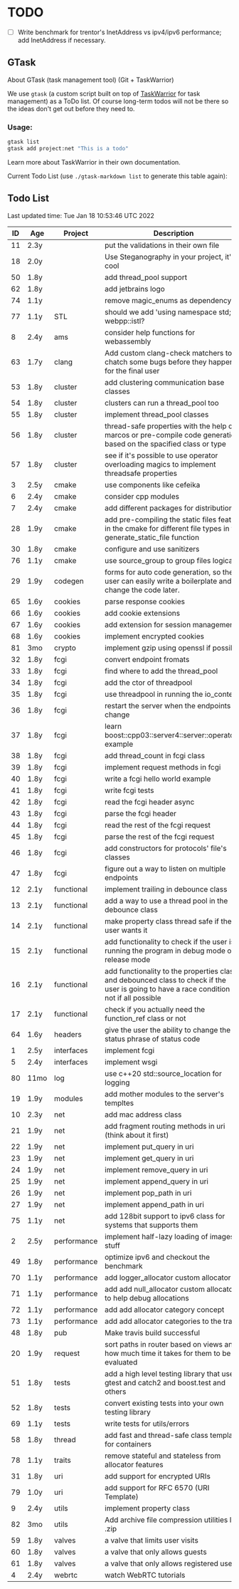 # TODO

- [ ] Write benchmark for trentor's InetAddress vs ipv4/ipv6 performance; add InetAddress if necessary.


## GTask
About GTask (task management tool) (Git + TaskWarrior)

We use `gtask` (a custom script built on top of [TaskWarrior](https://taskwarrior.org/) for task management) as a ToDo list. Of course long-term todos will not be there so the ideas don't get out before they need to.

### Usage:

```bash
gtask list
gtask add project:net "This is a todo"
```

Learn more about TaskWarrior in their own documentation.


Current Todo List (use `./gtask-markdown list` to generate this table again):


## Todo List
Last updated time: Tue Jan 18 10:53:46 UTC 2022

| ID | Age    | Project     | Description                                                                                                                                     | Urg |
| -- | ------ | ----------- | ----------------------------------------------------------------------------------------------------------------------------------------------- | ---- |
| 11 | 2.3y   |             | put the validations in their own file                                                                                                           |    2 |
| 18 | 2.0y   |             | Use Steganography in your project, it's cool                                                                                                    |    2 |
| 50 | 1.8y   |             | add thread_pool support                                                                                                                         |    2 |
| 62 | 1.8y   |             | add jetbrains logo                                                                                                                              |    2 |
| 74 | 1.1y   |             | remove magic_enums as dependency                                                                                                                |    2 |
| 77 | 1.1y   | STL         | should we add 'using namespace std;' in webpp::istl?                                                                                            |    3 |
|  8 | 2.4y   | ams         | consider help functions for webassembly                                                                                                         |    3 |
| 63 | 1.7y   | clang       | Add custom clang-check matchers to chatch some bugs before they happen for the final user                                                       |    3 |
| 53 | 1.8y   | cluster     | add clustering communication base classes                                                                                                       |    3 |
| 54 | 1.8y   | cluster     | clusters can run a thread_pool too                                                                                                              |    3 |
| 55 | 1.8y   | cluster     | implement thread_pool classes                                                                                                                   |    3 |
| 56 | 1.8y   | cluster     | thread-safe properties with the help of marcos or pre-compile code generation based on the spacified class or type                              |    3 |
| 57 | 1.8y   | cluster     | see if it's possible to use operator overloading magics to implement threadsafe properties                                                      |    3 |
|  3 | 2.5y   | cmake       | use components like cefeika                                                                                                                     |    3 |
|  6 | 2.4y   | cmake       | consider cpp modules                                                                                                                            |    3 |
|  7 | 2.4y   | cmake       | add different packages for distribution                                                                                                         |    3 |
| 28 | 1.9y   | cmake       | add pre-compiling the static files feature in the cmake for different file types in the generate_static_file function                           |    3 |
| 30 | 1.8y   | cmake       | configure and use sanitizers                                                                                                                    |    3 |
| 76 | 1.1y   | cmake       | use source_group to group files logically                                                                                                       |    3 |
| 29 | 1.9y   | codegen     | forms for auto code generation, so the user can easily write a boilerplate and change the code later.                                           |    3 |
| 65 | 1.6y   | cookies     | parse response cookies                                                                                                                          |    3 |
| 66 | 1.6y   | cookies     | add cookie extensions                                                                                                                           |    3 |
| 67 | 1.6y   | cookies     | add extension for session management                                                                                                            |    3 |
| 68 | 1.6y   | cookies     | implement encrypted cookies                                                                                                                     |    3 |
| 81 |   3mo  | crypto      | implement gzip using openssl if possible                                                                                                        | 1.58 |
| 32 | 1.8y   | fcgi        | convert endpoint fromats                                                                                                                        |    3 |
| 33 | 1.8y   | fcgi        | find where to add the thread_pool                                                                                                               |    3 |
| 34 | 1.8y   | fcgi        | add the ctor of threadpool                                                                                                                      |    3 |
| 35 | 1.8y   | fcgi        | use threadpool in running the io_context                                                                                                        |    3 |
| 36 | 1.8y   | fcgi        | restart the server when the endpoints change                                                                                                    |    3 |
| 37 | 1.8y   | fcgi        | learn boost::cpp03::server4::server::operator() example                                                                                         |    3 |
| 38 | 1.8y   | fcgi        | add thread_count in fcgi class                                                                                                                  |    3 |
| 39 | 1.8y   | fcgi        | implement request methods in fcgi                                                                                                               |    3 |
| 40 | 1.8y   | fcgi        | write a fcgi hello world example                                                                                                                |    3 |
| 41 | 1.8y   | fcgi        | write fcgi tests                                                                                                                                |    3 |
| 42 | 1.8y   | fcgi        | read the fcgi header async                                                                                                                      |    3 |
| 43 | 1.8y   | fcgi        | parse the fcgi header                                                                                                                           |    3 |
| 44 | 1.8y   | fcgi        | read the rest of the fcgi request                                                                                                               |    3 |
| 45 | 1.8y   | fcgi        | parse the rest of the fcgi request                                                                                                              |    3 |
| 46 | 1.8y   | fcgi        | add constructors for protocols' file's classes                                                                                                  |    3 |
| 47 | 1.8y   | fcgi        | figure out a way to listen on multiple endpoints                                                                                                |    3 |
| 12 | 2.1y   | functional  | implement trailing in debounce class                                                                                                            |    3 |
| 13 | 2.1y   | functional  | add a way to use a thread pool in the debounce class                                                                                            |    3 |
| 14 | 2.1y   | functional  | make property class thread safe if the user wants it                                                                                            |    3 |
| 15 | 2.1y   | functional  | add functionality to check if the user is running the program in debug mode or release mode                                                     |    3 |
| 16 | 2.1y   | functional  | add functionality to the properties class and debounced class to check if the user is going to have a race condition or not if all possible     |    3 |
| 17 | 2.1y   | functional  | check if you actually need the function_ref class or not                                                                                        |    3 |
| 64 | 1.6y   | headers     | give the user the ability to change the status phrase of status code                                                                            |    3 |
|  1 | 2.5y   | interfaces  | implement fcgi                                                                                                                                  |    3 |
|  5 | 2.4y   | interfaces  | implement wsgi                                                                                                                                  |    3 |
| 80 |  11mo  | log         | use c++20 std::source_location for logging                                                                                                      | 2.84 |
| 19 | 1.9y   | modules     | add mother modules to the server's templtes                                                                                                     |    3 |
| 10 | 2.3y   | net         | add mac address class                                                                                                                           |    3 |
| 21 | 1.9y   | net         | add fragment routing methods in uri (think about it first)                                                                                      |    3 |
| 22 | 1.9y   | net         | implement put_query in uri                                                                                                                      |    3 |
| 23 | 1.9y   | net         | implement get_query in uri                                                                                                                      |    3 |
| 24 | 1.9y   | net         | implement remove_query in uri                                                                                                                   |    3 |
| 25 | 1.9y   | net         | implement append_query in uri                                                                                                                   |    3 |
| 26 | 1.9y   | net         | implement pop_path in uri                                                                                                                       |    3 |
| 27 | 1.9y   | net         | implement append_path in uri                                                                                                                    |    3 |
| 75 | 1.1y   | net         | add 128bit support to ipv6 class for systems that supports them                                                                                 |    3 |
|  2 | 2.5y   | performance | implement half-lazy loading of images/... stuff                                                                                                 |    3 |
| 49 | 1.8y   | performance | optimize ipv6 and checkout the benchmark                                                                                                        |    3 |
| 70 | 1.1y   | performance | add logger_allocator custom allocator                                                                                                           |    3 |
| 71 | 1.1y   | performance | add add null_allocator custom allocator to help debug allocations                                                                               |    3 |
| 72 | 1.1y   | performance | add add allocator category concept                                                                                                              |    3 |
| 73 | 1.1y   | performance | add add allocator categories to the traits                                                                                                      |    3 |
| 48 | 1.8y   | pub         | Make travis build successful                                                                                                                    |    3 |
| 20 | 1.9y   | request     | sort paths in router based on views and how much time it takes for them to be evaluated                                                         |    3 |
| 51 | 1.8y   | tests       | add a high level testing library that uses gtest and catch2 and boost.test and others                                                           |    3 |
| 52 | 1.8y   | tests       | convert existing tests into your own testing library                                                                                            |    3 |
| 69 | 1.1y   | tests       | write tests for utils/errors                                                                                                                    |    3 |
| 58 | 1.8y   | thread      | add fast and thread-safe class template for containers                                                                                          |    3 |
| 78 | 1.1y   | traits      | remove stateful and stateless from allocator features                                                                                           |    3 |
| 31 | 1.8y   | uri         | add support for encrypted URIs                                                                                                                  |    3 |
| 79 | 1.0y   | uri         | add support for RFC 6570 (URI Template)                                                                                                         |    3 |
|  9 | 2.4y   | utils       | implement property class                                                                                                                        |    3 |
| 82 |   3mo  | utils       | Add archive file compression utilities like .zip                                                                                                | 1.57 |
| 59 | 1.8y   | valves      | a valve that limits user visits                                                                                                                 |    3 |
| 60 | 1.8y   | valves      | a valve that only allows guests                                                                                                                 |    3 |
| 61 | 1.8y   | valves      | a valve that only allows registered users                                                                                                       |    3 |
|  4 | 2.4y   | webrtc      | watch WebRTC tutorials                                                                                                                          |    3 |


